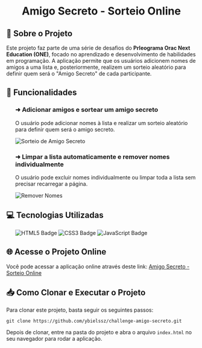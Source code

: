 <h1 align="center">Amigo Secreto - Sorteio Online</h1>

<h2>📝 Sobre o Projeto</h2>
<p>Este projeto faz parte de uma série de desafios do <strong>Prleograma Orac Next Education (ONE)</strong>, focado no aprendizado e desenvolvimento de habilidades em programação. A aplicação permite que os usuários adicionem nomes de amigos a uma lista e, posteriormente, realizem um sorteio aleatório para definir quem será o "Amigo Secreto" de cada participante.</p>

<h2>📌 Funcionalidades</h2>
<ul>
    <h3><strong>➜</strong> Adicionar amigos e sortear um amigo secreto</h3>
    <p>O usuário pode adicionar nomes à lista e realizar um sorteio aleatório para definir quem será o amigo secreto.</p>
    <img src="https://github.com/user-attachments/assets/0dc5de78-6ec9-41af-a41a-438e504578a6" alt="Sorteio de Amigo Secreto">

   <h3><strong>➜</strong> Limpar a lista automaticamente e remover nomes individualmente</h3>
  <p>O usuário pode excluir nomes individualmente ou limpar toda a lista sem precisar recarregar a página.</p>
  <img src="https://github.com/user-attachments/assets/89eed4f1-c26e-454d-80fb-9153f6f5225d" alt="Remover Nomes">
</ul>

<h2>💻 Tecnologias Utilizadas</h2>
<ul>
  <img src="https://img.shields.io/badge/HTML-5.0-E34F26?style=flat&logo=html5&logoColor=white" alt="HTML5 Badge">
  <img src="https://img.shields.io/badge/CSS-3.0-1572B6?style=flat&logo=css3&logoColor=white" alt="CSS3 Badge">
  <img src="https://img.shields.io/badge/JavaScript-ES6-F7DF1E?style=flat&logo=javascript&logoColor=white" alt="JavaScript Badge">
</ul>

<h2>🌐 Acesse o Projeto Online</h2>
<p>Você pode acessar a aplicação online através deste link: <a href="https://challenge-amigo-secreto-seven-alpha.vercel.app/" target="_blank">Amigo Secreto - Sorteio Online</a></p>

<h2>📥 Como Clonar e Executar o Projeto</h2>
<p>Para clonar este projeto, basta seguir os seguintes passos:</p>

<pre><code>git clone https://github.com/ybielssz/challenge-amigo-secreto.git</code></pre>

<p>Depois de clonar, entre na pasta do projeto e abra o arquivo <code>index.html</code> no seu navegador para rodar a aplicação.</p>
